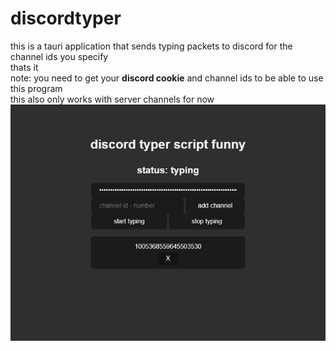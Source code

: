 # discordtyper
this is a tauri application that sends typing packets to discord for the channel ids you specify\
thats it\
note: you need to get your **discord cookie** and channel ids to be able to use this program\
this also only works with server channels for now\
![preview](/preview-discordtyper.jpeg)
